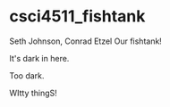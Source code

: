 csci4511_fishtank
=================
Seth Johnson, Conrad Etzel
Our fishtank!

It's dark in here.

Too dark.

WItty thingS!
